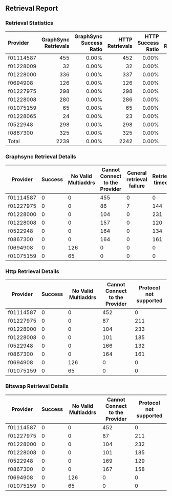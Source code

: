 ## Retrieval Report
### Retrieval Statistics
| Provider  | GraphSync Retrievals | GraphSync Success Ratio | HTTP Retrievals | HTTP Success Ratio | Bitswap Retrievals | Bitswap Success Ratio |
| :-------- | -------------------: | ----------------------: | --------------: | -----------------: | -----------------: | --------------------: |
| f01114587 |                  455 |                   0.00% |             452 |              0.00% |                452 |                 0.00% |
| f01228009 |                   32 |                   0.00% |              32 |              0.00% |                 32 |                 0.00% |
| f01228000 |                  336 |                   0.00% |             337 |              0.00% |                336 |                 0.00% |
| f0694908  |                  126 |                   0.00% |             126 |              0.00% |                126 |                 0.00% |
| f01227975 |                  298 |                   0.00% |             298 |              0.00% |                298 |                 0.00% |
| f01228008 |                  280 |                   0.00% |             286 |              0.00% |                286 |                 0.00% |
| f01075159 |                   65 |                   0.00% |              65 |              0.00% |                 65 |                 0.00% |
| f01228065 |                   24 |                   0.00% |              23 |              0.00% |                 23 |                 0.00% |
| f0522948  |                  298 |                   0.00% |             298 |              0.00% |                298 |                 0.00% |
| f0867300  |                  325 |                   0.00% |             325 |              0.00% |                325 |                 0.00% |
| Total     |                 2239 |                   0.00% |            2242 |              0.00% |               2241 |                 0.00% |

### Graphsync Retrieval Details
| Provider  | Success | No Valid Multiaddrs | Cannot Connect to the Provider | General retrieval failure | Retrieval timeout | Unconfirmed block transfer | Retrieval rejected |
| --------- | ------- | ------------------- | ------------------------------ | ------------------------- | ----------------- | -------------------------- | ------------------ |
| f01114587 | 0       | 0                   | 455                            | 0                         | 0                 | 0                          | 0                  |
| f01227975 | 0       | 0                   | 86                             | 7                         | 144               | 61                         | 0                  |
| f01228000 | 0       | 0                   | 104                            | 0                         | 231               | 0                          | 1                  |
| f01228008 | 0       | 0                   | 157                            | 0                         | 120               | 3                          | 0                  |
| f0522948  | 0       | 0                   | 164                            | 0                         | 134               | 0                          | 0                  |
| f0867300  | 0       | 0                   | 164                            | 0                         | 161               | 0                          | 0                  |
| f0694908  | 0       | 126                 | 0                              | 0                         | 0                 | 0                          | 0                  |
| f01075159 | 0       | 65                  | 0                              | 0                         | 0                 | 0                          | 0                  |

### Http Retrieval Details
| Provider  | Success | No Valid Multiaddrs | Cannot Connect to the Provider | Protocol not supported |
| --------- | ------- | ------------------- | ------------------------------ | ---------------------- |
| f01114587 | 0       | 0                   | 452                            | 0                      |
| f01227975 | 0       | 0                   | 87                             | 211                    |
| f01228000 | 0       | 0                   | 104                            | 233                    |
| f01228008 | 0       | 0                   | 101                            | 185                    |
| f0522948  | 0       | 0                   | 166                            | 132                    |
| f0867300  | 0       | 0                   | 164                            | 161                    |
| f0694908  | 0       | 126                 | 0                              | 0                      |
| f01075159 | 0       | 65                  | 0                              | 0                      |

### Bitswap Retrieval Details
| Provider  | Success | No Valid Multiaddrs | Cannot Connect to the Provider | Protocol not supported |
| --------- | ------- | ------------------- | ------------------------------ | ---------------------- |
| f01114587 | 0       | 0                   | 452                            | 0                      |
| f01227975 | 0       | 0                   | 87                             | 211                    |
| f01228000 | 0       | 0                   | 104                            | 232                    |
| f01228008 | 0       | 0                   | 101                            | 185                    |
| f0522948  | 0       | 0                   | 169                            | 129                    |
| f0867300  | 0       | 0                   | 167                            | 158                    |
| f0694908  | 0       | 126                 | 0                              | 0                      |
| f01075159 | 0       | 65                  | 0                              | 0                      |
